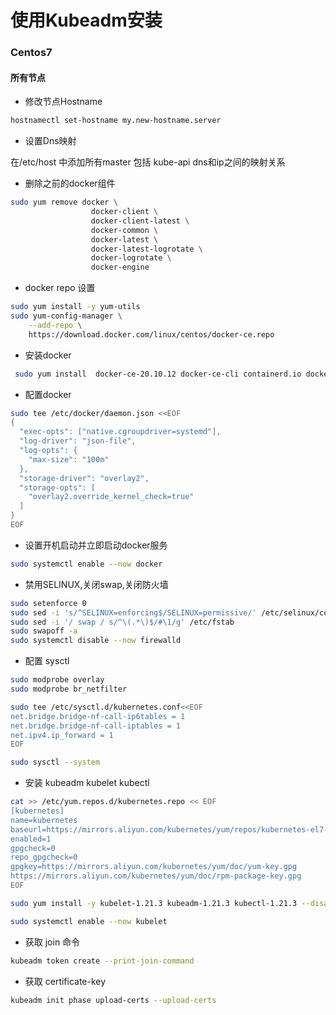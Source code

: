 # 使用Kubeadm安装

### Centos7

#### 所有节点

* 修改节点Hostname

```bash
hostnamectl set-hostname my.new-hostname.server
```

* 设置Dns映射

在/etc/host 中添加所有master 包括 kube-api dns和ip之间的映射关系

* 删除之前的docker组件

```bash
sudo yum remove docker \
                  docker-client \
                  docker-client-latest \
                  docker-common \
                  docker-latest \
                  docker-latest-logrotate \
                  docker-logrotate \
                  docker-engine
```

* docker repo 设置

```bash
sudo yum install -y yum-utils
sudo yum-config-manager \
    --add-repo \
    https://download.docker.com/linux/centos/docker-ce.repo
```

* 安装docker

```bash
 sudo yum install  docker-ce-20.10.12 docker-ce-cli containerd.io docker-compose-plugin
```

* 配置docker

```bash
sudo tee /etc/docker/daemon.json <<EOF
{
  "exec-opts": ["native.cgroupdriver=systemd"],
  "log-driver": "json-file",
  "log-opts": {
    "max-size": "100m"
  },
  "storage-driver": "overlay2",
  "storage-opts": [
    "overlay2.override_kernel_check=true"
  ]
}
EOF
```

* 设置开机启动并立即启动docker服务

```bash
sudo systemctl enable --now docker
```

* 禁用SELINUX,关闭swap,关闭防火墙

```bash
sudo setenforce 0
sudo sed -i 's/^SELINUX=enforcing$/SELINUX=permissive/' /etc/selinux/config
sudo sed -i '/ swap / s/^\(.*\)$/#\1/g' /etc/fstab
sudo swapoff -a
sudo systemctl disable --now firewalld
```

* 配置 sysctl

```bash
sudo modprobe overlay
sudo modprobe br_netfilter

sudo tee /etc/sysctl.d/kubernetes.conf<<EOF
net.bridge.bridge-nf-call-ip6tables = 1
net.bridge.bridge-nf-call-iptables = 1
net.ipv4.ip_forward = 1
EOF

sudo sysctl --system
```

* 安装 kubeadm kubelet kubectl

```bash
cat >> /etc/yum.repos.d/kubernetes.repo << EOF
[kubernetes]
name=kubernetes
baseurl=https://mirrors.aliyun.com/kubernetes/yum/repos/kubernetes-el7-x86_64
enabled=1
gpgcheck=0
repo_gpgcheck=0
gpgkey=https://mirrors.aliyun.com/kubernetes/yum/doc/yum-key.gpg
https://mirrors.aliyun.com/kubernetes/yum/doc/rpm-package-key.gpg
EOF

sudo yum install -y kubelet-1.21.3 kubeadm-1.21.3 kubectl-1.21.3 --disableexcludes=kubernetes

sudo systemctl enable --now kubelet

```

* 获取 join 命令

```bash
kubeadm token create --print-join-command
```

* 获取 certificate-key

```bash
kubeadm init phase upload-certs --upload-certs
```

